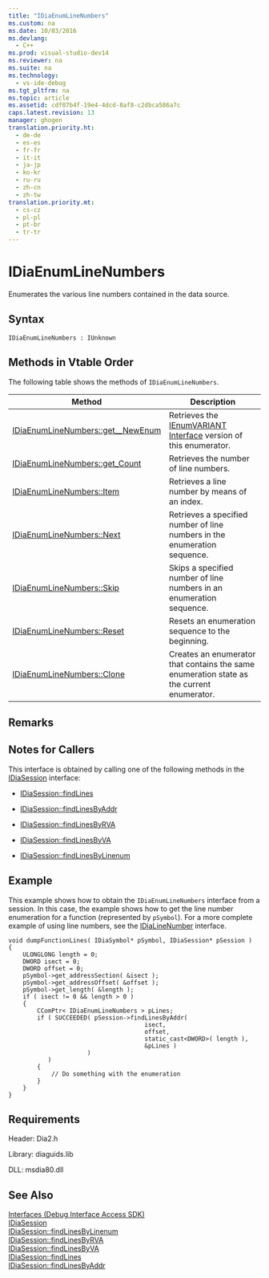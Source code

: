 ```yaml
---
title: "IDiaEnumLineNumbers"
ms.custom: na
ms.date: 10/03/2016
ms.devlang: 
  - C++
ms.prod: visual-studio-dev14
ms.reviewer: na
ms.suite: na
ms.technology: 
  - vs-ide-debug
ms.tgt_pltfrm: na
ms.topic: article
ms.assetid: cdf07b4f-19e4-4dcd-8af8-c2dbca586a7c
caps.latest.revision: 13
manager: ghogen
translation.priority.ht: 
  - de-de
  - es-es
  - fr-fr
  - it-it
  - ja-jp
  - ko-kr
  - ru-ru
  - zh-cn
  - zh-tw
translation.priority.mt: 
  - cs-cz
  - pl-pl
  - pt-br
  - tr-tr
---
```

# IDiaEnumLineNumbers
Enumerates the various line numbers contained in the data source.  
  
## Syntax  
  
```  
IDiaEnumLineNumbers : IUnknown  
```  
  
## Methods in Vtable Order  
 The following table shows the methods of `IDiaEnumLineNumbers`.  
  
|Method|Description|  
|------------|-----------------|  
|[IDiaEnumLineNumbers::get__NewEnum](../VS_debugger/IDiaEnumLineNumbers--get__NewEnum.md)|Retrieves the [IEnumVARIANT Interface](assetId:///139e3c93-faef-4003-9079-e0e94494db3e) version of this enumerator.|  
|[IDiaEnumLineNumbers::get_Count](../VS_debugger/IDiaEnumLineNumbers--get_Count.md)|Retrieves the number of line numbers.|  
|[IDiaEnumLineNumbers::Item](../VS_debugger/IDiaEnumLineNumbers--Item.md)|Retrieves a line number by means of an index.|  
|[IDiaEnumLineNumbers::Next](../VS_debugger/IDiaEnumLineNumbers--Next.md)|Retrieves a specified number of line numbers in the enumeration sequence.|  
|[IDiaEnumLineNumbers::Skip](../VS_debugger/IDiaEnumLineNumbers--Skip.md)|Skips a specified number of line numbers in an enumeration sequence.|  
|[IDiaEnumLineNumbers::Reset](../VS_debugger/IDiaEnumLineNumbers--Reset.md)|Resets an enumeration sequence to the beginning.|  
|[IDiaEnumLineNumbers::Clone](../VS_debugger/IDiaEnumLineNumbers--Clone.md)|Creates an enumerator that contains the same enumeration state as the current enumerator.|  
  
## Remarks  
  
## Notes for Callers  
 This interface is obtained by calling one of the following methods in the [IDiaSession](../VS_debugger/IDiaSession.md) interface:  
  
-   [IDiaSession::findLines](../VS_debugger/IDiaSession--findLines.md)  
  
-   [IDiaSession::findLinesByAddr](../VS_debugger/IDiaSession--findLinesByAddr.md)  
  
-   [IDiaSession::findLinesByRVA](../VS_debugger/IDiaSession--findLinesByRVA.md)  
  
-   [IDiaSession::findLinesByVA](../VS_debugger/IDiaSession--findLinesByVA.md)  
  
-   [IDiaSession::findLinesByLinenum](../VS_debugger/IDiaSession--findLinesByLinenum.md)  
  
## Example  
 This example shows how to obtain the `IDiaEnumLineNumbers` interface from a session. In this case, the example shows how to get the line number enumeration for a function (represented by `pSymbol`). For a more complete example of using line numbers, see the [IDiaLineNumber](../VS_debugger/IDiaLineNumber.md) interface.  
  
```cpp#  
void dumpFunctionLines( IDiaSymbol* pSymbol, IDiaSession* pSession )  
{  
    ULONGLONG length = 0;  
    DWORD isect = 0;  
    DWORD offset = 0;  
    pSymbol->get_addressSection( &isect );  
    pSymbol->get_addressOffset( &offset );  
    pSymbol->get_length( &length );  
    if ( isect != 0 && length > 0 )  
    {  
        CComPtr< IDiaEnumLineNumbers > pLines;  
        if ( SUCCEEDED( pSession->findLinesByAddr(  
                                      isect,  
                                      offset,  
                                      static_cast<DWORD>( length ),  
                                      &pLines )  
                      )  
           )  
        {  
            // Do something with the enumeration  
        }  
    }  
}  
```  
  
## Requirements  
 Header: Dia2.h  
  
 Library: diaguids.lib  
  
 DLL: msdia80.dll  
  
## See Also  
 [Interfaces (Debug Interface Access SDK)](../VS_debugger/Interfaces--Debug-Interface-Access-SDK-.md)   
 [IDiaSession](../VS_debugger/IDiaSession.md)   
 [IDiaSession::findLinesByLinenum](../VS_debugger/IDiaSession--findLinesByLinenum.md)   
 [IDiaSession::findLinesByRVA](../VS_debugger/IDiaSession--findLinesByRVA.md)   
 [IDiaSession::findLinesByVA](../VS_debugger/IDiaSession--findLinesByVA.md)   
 [IDiaSession::findLines](../VS_debugger/IDiaSession--findLines.md)   
 [IDiaSession::findLinesByAddr](../VS_debugger/IDiaSession--findLinesByAddr.md)